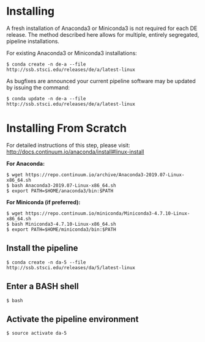# Installing

A fresh installation of Anaconda3 or Miniconda3 is not required for each DE release. The method described here allows for multiple, entirely segregated, pipeline installations.

For existing Anaconda3 or Miniconda3 installations:

```
$ conda create -n de-a --file http://ssb.stsci.edu/releases/de/a/latest-linux
```

As bugfixes are announced your current pipeline software may be updated by issuing the command:

```
$ conda update -n de-a --file http://ssb.stsci.edu/releases/de/a/latest-linux
```

# Installing From Scratch

For detailed instructions of this step, please visit: http://docs.continuum.io/anaconda/install#linux-install

**For Anaconda:**

```
$ wget https://repo.continuum.io/archive/Anaconda3-2019.07-Linux-x86_64.sh
$ bash Anaconda3-2019.07-Linux-x86_64.sh
$ export PATH=$HOME/anaconda3/bin:$PATH
```

**For Miniconda (if preferred):**

```
$ wget https://repo.continuum.io/miniconda/Miniconda3-4.7.10-Linux-x86_64.sh
$ bash Miniconda3-4.7.10-Linux-x86_64.sh
$ export PATH=$HOME/miniconda3/bin:$PATH
```

## Install the pipeline

```
$ conda create -n da-5 --file http://ssb.stsci.edu/releases/da/5/latest-linux
```

## Enter a BASH shell

```
$ bash
```

## Activate the pipeline environment

```
$ source activate da-5
```
